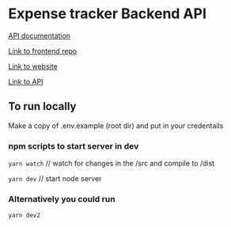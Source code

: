 # Expense tracker Backend API

[API documentation](https://documenter.getpostman.com/view/12561783/UVXdPywd)

[Link to frontend repo](https://github.com/daviesesiro/mono-app-frontend)

[Link to website](https://mono-app-frontend.vercel.app)

[Link to API](https://expense-tracker-api.daviesesiro.dev)

## To run locally

Make a copy of .env.example (root dir) and put in your credentails

### npm scripts to start server in dev

`yarn watch` // watch for changes in the /src and compile to /dist

`yarn dev` // start node server

### Alternatively you could run

`yarn dev2`
